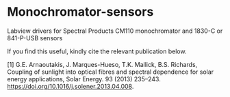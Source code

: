 # Monochromator-sensors
Labview drivers for Spectral Products CM110 monochromator and 1830-C or 841-P-USB sensors


If you find this useful, kindly cite the relevant publication below.

[1] G.E. Arnaoutakis, J. Marques-Hueso, T.K. Mallick, B.S. Richards, Coupling of sunlight into optical fibres and spectral dependence for solar energy applications, Solar Energy. 93 (2013) 235–243. https://doi.org/10.1016/j.solener.2013.04.008.
